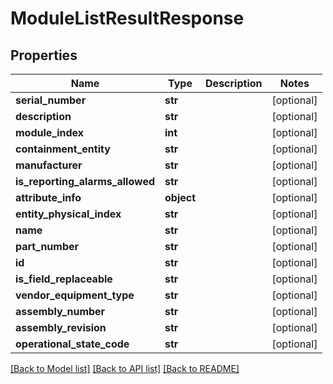 # ModuleListResultResponse

## Properties
Name | Type | Description | Notes
------------ | ------------- | ------------- | -------------
**serial_number** | **str** |  | [optional] 
**description** | **str** |  | [optional] 
**module_index** | **int** |  | [optional] 
**containment_entity** | **str** |  | [optional] 
**manufacturer** | **str** |  | [optional] 
**is_reporting_alarms_allowed** | **str** |  | [optional] 
**attribute_info** | **object** |  | [optional] 
**entity_physical_index** | **str** |  | [optional] 
**name** | **str** |  | [optional] 
**part_number** | **str** |  | [optional] 
**id** | **str** |  | [optional] 
**is_field_replaceable** | **str** |  | [optional] 
**vendor_equipment_type** | **str** |  | [optional] 
**assembly_number** | **str** |  | [optional] 
**assembly_revision** | **str** |  | [optional] 
**operational_state_code** | **str** |  | [optional] 

[[Back to Model list]](../README.md#documentation-for-models) [[Back to API list]](../README.md#documentation-for-api-endpoints) [[Back to README]](../README.md)


